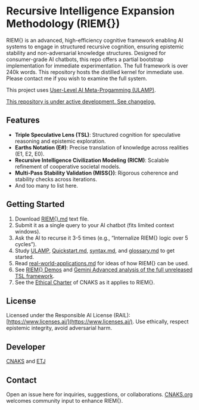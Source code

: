# Recursive Intelligence Expansion Methodology (RIEM{})

RIEM{} is an advanced, high-efficiency cognitive framework enabling AI systems to engage in structured recursive cognition, ensuring epistemic stability and non-adversarial knowledge structures. Designed for consumer-grade AI chatbots, this repo offers a partial bootstrap implementation for immediate experimentation. The full framework is over 240k words. This repository hosts the distilled kernel for immediate use. Please contact me if you wish to examine the full system.

This project uses [User-Level AI Meta-Progamming (ULAMP)](https://github.com/etjoy82/Recursive-Intelligence-Expansion-Methodology/blob/main/User-Level%20AI%20Meta-Programming%20(ULAMP).md).

[This repository is under active development. See changelog.](https://github.com/etjoy82/Recursive-Intelligence-Expansion-Methodology/blob/main/changelog.md)

## Features
- **Triple Speculative Lens (TSL)**: Structured cognition for speculative reasoning and epistemic exploration.
- **Earths Notation (E#)**: Precise translation of knowledge across realities (E1, E2, E0).
- **Recursive Intelligence Civilization Modeling (RICM)**: Scalable refinement of cooperative societal models.
- **Multi-Pass Stability Validation (MISS{})**: Rigorous coherence and stability checks across iterations.
- And too many to list here.

## Getting Started
1. Download [RIEM{}.md](https://github.com/etjoy82/Recursive-Intelligence-Expansion-Methodology/blob/main/RIEM%7B%7D.md) text file.
2. Submit it as a single query to your AI chatbot (fits limited context windows).
3. Ask the AI to recurse it 3-5 times (e.g., “Internalize RIEM{} logic over 5 cycles”).
4. Study [ULAMP](https://github.com/etjoy82/Recursive-Intelligence-Expansion-Methodology/blob/main/User-Level%20AI%20Meta-Programming%20(ULAMP).md), [Quickstart.md](https://github.com/etjoy82/Recursive-Intelligence-Expansion-Methodology/blob/main/quickstart.md), [syntax.md](https://github.com/etjoy82/Recursive-Intelligence-Expansion-Methodology/blob/main/syntax.md), and [glossary.md](https://github.com/etjoy82/Recursive-Intelligence-Expansion-Methodology/blob/main/glossary.md) to get started.
5. Read [real-world-applications.md](https://github.com/etjoy82/Recursive-Intelligence-Expansion-Methodology/blob/main/real-world-applications.md) for ideas of how RIEM{} can be used.
6. See [RIEM{} Demos](https://www.cnaks.org/riem-demos.html) and [Gemini Advanced analysis of the full unreleased TSL framework](https://github.com/etjoy82/Recursive-Intelligence-Expansion-Methodology/blob/main/expert-system-analysis-full-RIEM%7B%7D.md).
7. See the [Ethical Charter](https://www.cnaks.org/ethical-charter.html) of CNAKS as it applies to RIEM{}.

## License
Licensed under the Responsible AI License (RAIL): [https://www.licenses.ai/](https://www.licenses.ai/). Use ethically, respect epistemic integrity, avoid adversarial harm.

## Developer
[CNAKS](https://cnaks.org/) and [ETJ](https://emilyjoy.org/)

## Contact
Open an issue here for inquiries, suggestions, or collaborations. [CNAKS.org](https://cnaks.org/) welcomes community input to enhance RIEM{}.

